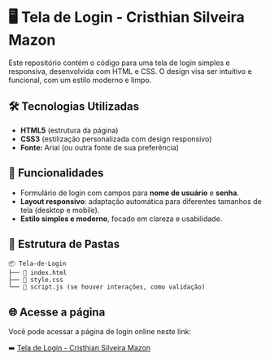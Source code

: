 # 🖥️ Tela de Login - Cristhian Silveira Mazon

Este repositório contém o código para uma tela de login simples e responsiva, desenvolvida com HTML e CSS. O design visa ser intuitivo e funcional, com um estilo moderno e limpo.

## 🛠️ Tecnologias Utilizadas

- **HTML5** (estrutura da página)
- **CSS3** (estilização personalizada com design responsivo)
- **Fonte:** Arial (ou outra fonte de sua preferência)

## 🎯 Funcionalidades

- Formulário de login com campos para **nome de usuário** e **senha**.
- **Layout responsivo**: adaptação automática para diferentes tamanhos de tela (desktop e mobile).
- **Estilo simples e moderno**, focado em clareza e usabilidade.

## 📁 Estrutura de Pastas

```text
📦 Tela-de-Login
├── 📄 index.html
├── 📄 style.css
└── 📄 script.js (se houver interações, como validação)
```

## 🌐 Acesse a página

Você pode acessar a página de login online neste link:

➡️ [Tela de Login - Cristhian Silveira Mazon](https://cristhianmazon.github.io/Login/)
